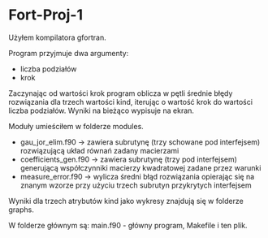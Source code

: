 # Fort-Proj-1

Użyłem kompilatora gfortran.

Program przyjmuje dwa argumenty:
* liczba podziałów
* krok

Zaczynając od wartości krok program oblicza w pętli średnie błędy rozwiązania dla trzech wartości kind, iterując o wartość krok do wartości liczba podziałów. Wyniki na bieżąco wypisuje na ekran.

Moduły umieściłem w folderze modules.
* gau\_jor\_elim.f90 -> zawiera subrutynę (trzy schowane pod interfejsem) rozwiązującą układ równań zadany macierzami
* coefficients\_gen.f90 -> zawiera subrutynę (trzy pod interfejsem) generującą współczynniki macierzy kwadratowej zadane przez warunki
* measure\_error.f90 -> wylicza średni błąd rozwiązania opierając się na znanym wzorze przy użyciu trzech subrutyn przykrytych interfejsem

Wyniki dla trzech atrybutów kind jako wykresy znajdują się w folderze graphs.

W folderze głównym są: main.f90 - główny program, Makefile i ten plik.
